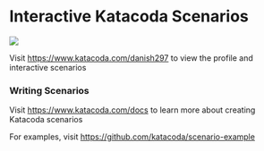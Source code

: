 # Interactive Katacoda Scenarios

[![](http://shields.katacoda.com/katacoda/danish297/count.svg)](https://www.katacoda.com/danish297 "Get your profile on Katacoda.com")

Visit https://www.katacoda.com/danish297 to view the profile and interactive scenarios

### Writing Scenarios
Visit https://www.katacoda.com/docs to learn more about creating Katacoda scenarios

For examples, visit https://github.com/katacoda/scenario-example
